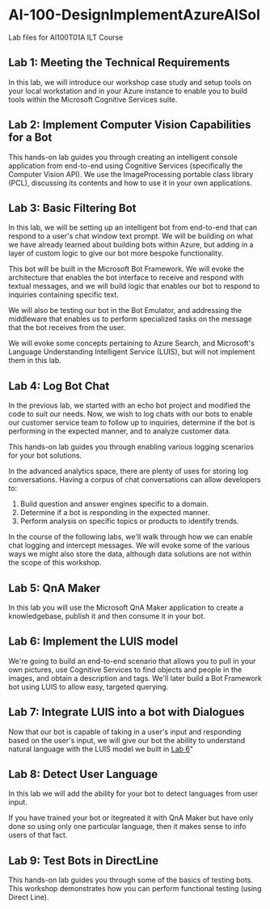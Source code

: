 # AI-100-DesignImplementAzureAISol
Lab files for AI100T01A ILT Course


## Lab 1: Meeting the Technical Requirements

In this lab, we will introduce our workshop case study and setup tools on your local workstation and in your Azure instance to enable you to build tools within the Microsoft Cognitive Services suite.

## Lab 2: Implement Computer Vision Capabilities for a Bot

This hands-on lab guides you through creating an intelligent console application from end-to-end using Cognitive Services (specifically the Computer Vision API). We use the ImageProcessing portable class library (PCL), discussing its contents and how to use it in your own applications.

## Lab 3: Basic Filtering Bot

In this lab, we will be setting up an intelligent bot from end-to-end that can respond to a user's chat window text prompt. We will be building on what we have already learned about building bots within Azure, but adding in a layer of custom logic to give our bot more bespoke functionality.

This bot will be built in the Microsoft Bot Framework. We will evoke the architecture that enables the bot interface to receive and respond with textual messages, and we will build logic that enables our bot to respond to inquiries containing specific text.

We will also be testing our bot in the Bot Emulator, and addressing the middleware that enables us to perform specialized tasks on the message that the bot receives from the user.

We will evoke some concepts pertaining to Azure Search, and Microsoft's Language Understanding Intelligent Service (LUIS), but will not implement them in this lab.

## Lab 4: Log Bot Chat

In the previous lab, we started with an echo bot project and modified the code to suit our needs.  Now, we wish to log chats with our bots to enable our customer service team to follow up to inquiries, determine if the bot is performing in the expected manner, and to analyze customer data.

This hands-on lab guides you through enabling various logging scenarios for your bot solutions.

In the advanced analytics space, there are plenty of uses for storing log conversations. Having a corpus of chat conversations can allow developers to:

1. Build question and answer engines specific to a domain.
2. Determine if a bot is responding in the expected manner.
3. Perform analysis on specific topics or products to identify trends.

In the course of the following labs, we'll walk through how we can enable chat logging and intercept messages. We will evoke some of the various ways we might also store the data, although data solutions are not within the scope of this workshop.

## Lab 5: QnA Maker

In this lab you will use the Microsoft QnA Maker application to create a knowledgebase, publish it and then consume it in your bot.

## Lab 6: Implement the LUIS model

We're going to build an end-to-end scenario that allows you to pull in your own pictures, use Cognitive Services to find objects and people in the images, and obtain a description and tags. We'll later build a Bot Framework bot using LUIS to allow easy, targeted querying.

## Lab 7: Integrate LUIS into a bot with Dialogues

Now that our bot is capable of taking in a user's input and responding based on the user's input, we will give our bot the ability to understand natural language with the LUIS model we built in [Lab 6](/Lab6-Implement_LUIS/02-Implement_LUIS.md)"

## Lab 8: Detect User Language

In this lab we will add the ability for your bot to detect languages from user input.

If you have trained your bot or itegreated it with QnA Maker but have only done so using only one particular language, then it makes sense to info users of that fact.  

## Lab 9: Test Bots in DirectLine

This hands-on lab guides you through some of the basics of testing bots. This workshop demonstrates how you can perform functional testing (using Direct Line).
